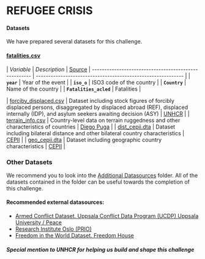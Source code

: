 # REFUGEE CRISIS

#### Datasets
We have prepared several datasets for this challenge.

#### [fatalities.csv](fatalities.csv)

| *Variable*                                            | *Description*                                                | [Source](https://acleddata.com/#/dashboard)
| ----------------------------------------------------- | ------------------------------------------------------------ |
| **`year`**                                         | Year of the event |
| **`iso_o`**                                  | ISO3 code of the country                                       |
| **`Country`**                                           | Name of the country                                      |
| **`Fatalities_acled`**                                             | Fatalities                                      |


| [forciby_displaced.csv](forciby_displaced.csv) | Dataset including stock figures of forcibly displaced persons, disaggregated by displaced abroad (REF), displaced internally (IDP), and asylum seekers awaiting decision (ASY) | [UNHCR](https://www.unhcr.org/refugee-statistics/) |
| [terrain_info.csv](terrain_info.csv)           | Country-level data on terrain ruggedness and other characteristics of countries | [Diego Puga](https://diegopuga.org/data/rugged/)   |
| [dist_cepii.dta](dist_cepii.dta)               | Dataset including bilateral distance and other bilateral country characteristics | [CEPII](http://www.cepii.fr/)                      |
| [geo_cepii.dta](geo_cepii.dta)                 | Dataset including geographic country characteristics         | [CEPII](http://www.cepii.fr/)                      |



### Other Datasets

We recommend you to look into the [Additional Datasources](../Additional%20Datasources) folder. All of the datasets contained in the folder can be useful towards the completion of this challenge.

#### Recommended external datasources:

 - [Armed Conflict Dataset. Uppsala Conflict Data Program (UCDP) Uppsala University / Peace](https://www.prio.org/Data/Armed-Conflict/UCDP-PRIO/)
 - [Research Institute Oslo (PRIO)](https://www.prio.org/Data/Armed-Conflict/UCDP-PRIO/)
 - [Freedom in the World Dataset. Freedom House](https://freedomhouse.org)
 
 #### _Special mention to UNHCR for helping us build and shape this challenge_
